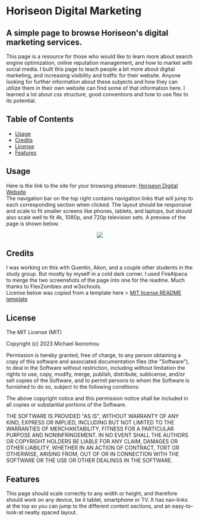 # Horiseon Digital Marketing
## A simple page to browse Horiseon's digital marketing services.

This page is a resource for those who would like to learn more about search engine optimization, online reputation management, and how to market with social media. 
I built this page to teach people a bit more about digital marketing, and increasing visibility and traffic for their website. Anyone looking for further information about these subjects and how they can utilize them in their own website can find some of that information here. I learned a lot about css structure, good conventions and how to use flex to its potential.

## Table of Contents

- [Usage](#usage)
- [Credits](#credits)
- [License](#license)
- [Features](#features)

## Usage
Here is the link to the site for your browsing pleasure: [Horiseon Digital Website](https://ikonicres.github.io/horiseon-digital-website/)  
The navigation bar on the top right contains navigation links that will jump to each corresponding section when clicked. The layout should be responsive and scale to fit smaller screens like phones, tablets, and laptops, but should also scale well to fit 4k, 1080p, and 720p television sets. A preview of the page is shown below. 

<p align="center"><img src="https://raw.githubusercontent.com/IkonicRes/horiseon-digital-website/main/assets/images/Horiseon-preview.png"></img></p>

## Credits

I was working on this with Quentin, Akon, and a couple other students in the study group. But mostly by myself in a cold dark corner. I used FireAlpaca to merge the two screenshots of the page into one for the readme. Much thanks to FlexZombies and w3schools.  
License below was copied from a template here > [MIT license README template](https://gist.github.com/ckib16/8732561535ed766cd6b8)

## License

The MIT License (MIT)

Copyright (c) 2023 Michael Ikonomou

Permission is hereby granted, free of charge, to any person obtaining a copy of this software and associated documentation files (the "Software"), to deal in the Software without restriction, including without limitation the rights to use, copy, modify, merge, publish, distribute, sublicense, and/or sell copies of the Software, and to permit persons to whom the Software is furnished to do so, subject to the following conditions:

The above copyright notice and this permission notice shall be included in all copies or substantial portions of the Software.

THE SOFTWARE IS PROVIDED "AS IS", WITHOUT WARRANTY OF ANY KIND, EXPRESS OR IMPLIED, INCLUDING BUT NOT LIMITED TO THE WARRANTIES OF MERCHANTABILITY, FITNESS FOR A PARTICULAR PURPOSE AND NONINFRINGEMENT. IN NO EVENT SHALL THE AUTHORS OR COPYRIGHT HOLDERS BE LIABLE FOR ANY CLAIM, DAMAGES OR OTHER LIABILITY, WHETHER IN AN ACTION OF CONTRACT, TORT OR OTHERWISE, ARISING FROM, OUT OF OR IN CONNECTION WITH THE SOFTWARE OR THE USE OR OTHER DEALINGS IN THE SOFTWARE.

## Features

This page should scale correctly to any width or height, and therefore should work on any device, be it tablet, smartphone or TV. It has nav-links at the top so you can jump to the different content sections, and an easy-to-look-at neatly spaced layout.
